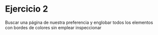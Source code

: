 <h1>Ejercicio 2</h1>
<p>Buscar una página de nuestra preferencia y englobar todos los elementos con bordes de colores sin emplear inspeccionar</p>